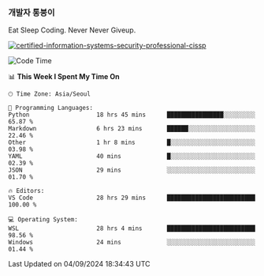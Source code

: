 ### 개발자 통붕이
Eat Sleep Coding.
Never Never Giveup.

[![certified-information-systems-security-professional-cissp](https://user-images.githubusercontent.com/44606727/157613689-acd84ec6-5f8f-4e79-89d9-a8d51f033634.png)](https://www.credly.com/badges/f394a010-85a0-450b-9136-8043af01d71c/public_url)

<!--START_SECTION:waka-->
![Code Time](http://img.shields.io/badge/Code%20Time-3%2C400%20hrs%2057%20mins-blue)

📊 **This Week I Spent My Time On** 

```text
🕑︎ Time Zone: Asia/Seoul

💬 Programming Languages: 
Python                   18 hrs 45 mins      ████████████████░░░░░░░░░   65.87 % 
Markdown                 6 hrs 23 mins       ██████░░░░░░░░░░░░░░░░░░░   22.46 % 
Other                    1 hr 8 mins         █░░░░░░░░░░░░░░░░░░░░░░░░   03.98 % 
YAML                     40 mins             █░░░░░░░░░░░░░░░░░░░░░░░░   02.39 % 
JSON                     29 mins             ░░░░░░░░░░░░░░░░░░░░░░░░░   01.70 % 

🔥 Editors: 
VS Code                  28 hrs 29 mins      █████████████████████████   100.00 % 

💻 Operating System: 
WSL                      28 hrs 4 mins       █████████████████████████   98.56 % 
Windows                  24 mins             ░░░░░░░░░░░░░░░░░░░░░░░░░   01.44 % 
```


 Last Updated on 04/09/2024 18:34:43 UTC
<!--END_SECTION:waka-->
